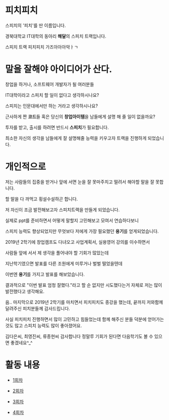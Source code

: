 # 피치피치
스피치의 '피치'를 딴 이름입니다.

경북대학교 IT대학의 동아리 **해달**의 스피치 트랙입니다.

스피치 트랙 피치피치 가즈아아아악ㅏㄱ

# 말을 잘해야 아이디어가 산다.
창업을 하거나, 소프트웨어 개발자가 될 여러분들

IT대학이라고 스피치 할 일이 없다고 생각하시나요?

스피치는 인문대에서만 하는 거라고 생각하시나요?

근사하게 짠 **코드**들 혹은 당신의 **창업아이템**을 남들에게 설명 해 줄 일이 없을까요?

투자를 받고, 출시를 하려면 반드시 **스피치**가 필요합니다.

최소한 자신의 생각을 남들에게 잘 설명해줄 능력을 키우고자 트랙을 진행하게 되었습니다.

# 개인적으로
저는 사람들의 집중을 받거나 앞에 서면 눈을 잘 못마주치고 떨려서 해야할 말을 잘 못합니다.

할 말을 다 까먹고 횡설수설하곤 합니다.

저 자신이 조금 발전해보고자 스피치트랙을 만들게 되었습니다.

실제로 ppt를 준비하면서 어떻게 말할지 고민해보고 모여서 연습하다보니

스피치 능력도 향상되었지만 무엇보다 저에게 가장 필요했던 **용기**를 얻게되었습니다.

2019년 2학기에 창업캠프도 다녀오고 사업계획서, 실용영어 강의를 이수하면서

사람들 앞에 서서 제 생각을 풀어내야 할 기회가 많았는데

지난학기였으면 발표를 다른 조원에게 미루거나 벌벌 떨었을텐데

이번엔 **용기**를 가지고 발표를 해보았습니다.

결과적으로 "이번 발표 엄청 잘했다."라고 할 순 없지만 시도했다는거 자체로 저는 많이 발전했다고 생각해요.

음.. 마지막으로 2019년 2학기를 마치면서 피치피치도 종강을 했는데, 끝까지 저와함께 달려주신 피치분들께 감사드립니다.

사실 피치피치 진행하면서 많이 고민하고 힘들었는데 함께 해주신 분들 덕분에 얻어가는 것도 많고 스피치 능력도 많이 좋아졌어요.

김다은씨, 최영진씨, 류종현씨 감사합니다 정말루 기회가 된다면 다음학기도 볼 수 있으면 좋겠네요^_^

# 활동 내용
* [1회차](https://github.com/haedal-with-knu/pitchpitch/tree/master/files/%ED%94%BC%EC%B9%981%EC%B0%A8)

+ [2회차](https://github.com/haedal-with-knu/pitchpitch/blob/master/parts/2%ED%9A%8C%EC%B0%A8)

- [3회차](https://github.com/haedal-with-knu/pitchpitch/blob/master/parts/3%ED%9A%8C%EC%B0%A8)

* [4회차](https://github.com/haedal-with-knu/pitchpitch/blob/master/parts/4%ED%9A%8C%EC%B0%A8)


